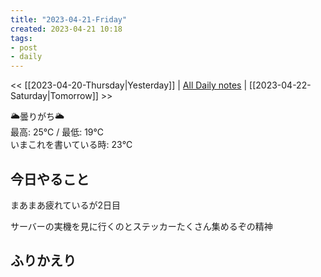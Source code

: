 ```yaml
---
title: "2023-04-21-Friday"
created: 2023-04-21 10:18
tags:
- post
- daily
---
```


<< [[2023-04-20-Thursday|Yesterday]] | [All Daily notes](/tags/daily) | [[2023-04-22-Saturday|Tomorrow]] >>

🌥️曇りがち🌥️  
最高: 25℃ / 最低: 19℃  
いまこれを書いている時: 23℃

## 今日やること

まあまあ疲れているが2日目

サーバーの実機を見に行くのとステッカーたくさん集めるぞの精神

## ふりかえり